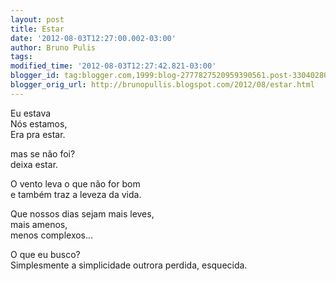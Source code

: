 ```yaml
---
layout: post
title: Estar
date: '2012-08-03T12:27:00.002-03:00'
author: Bruno Pulis
tags: 
modified_time: '2012-08-03T12:27:42.821-03:00'
blogger_id: tag:blogger.com,1999:blog-2777827520959390561.post-3304028055324573840
blogger_orig_url: http://brunopullis.blogspot.com/2012/08/estar.html
---
```


Eu estava<br />
Nós estamos,<br />
Era pra estar.<br />

mas se não foi?<br />
deixa estar.<br />

O vento leva o que não for bom<br />
e também traz a leveza da vida.<br />

Que nossos dias sejam mais leves,<br />
mais amenos,<br />
menos complexos...<br />

O que eu busco?<br />
Simplesmente a simplicidade outrora perdida, esquecida.<br />
